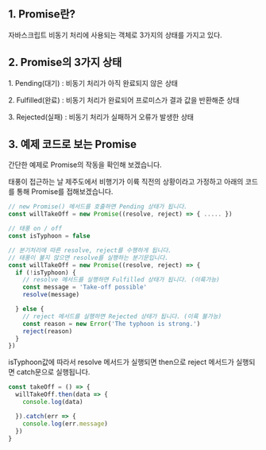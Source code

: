 1\. Promise란?
-------------

 자바스크립트 비동기 처리에 사용되는 객체로 3가지의 상태를 가지고 있다.

2\. Promise의 3가지 상태
-------------------

 1\. Pending(대기) : 비동기 처리가 아직 완료되지 않은 상태

 2\. Fulfilled(완료) : 비동기 처리가 완료되어 프로미스가 결과 값을 반환해준 상태

 3\. Rejected(실패) : 비동기 처리가 실패하거 오류가 발생한 상태

3\. 예제 코드로 보는 Promise
---------------------

 간단한 예제로 Promise의 작동을 확인해 보겠습니다.

 태풍이 접근하는 날 제주도에서 비행기가 이륙 직전의 상황이라고 가정하고 아래의 코드를 통해 Promise를 접해보겠습니다.

```js
// new Promise() 메서드를 호출하면 Pending 상태가 됩니다.
const willTakeOff = new Promise((resolve, reject) => { ..... })
```

```js
// 태풍 on / off
const isTyphoon = false

// 분기처리에 따른 resolve, reject를 수행하게 됩니다.
// 태풍이 불지 않으면 resolve를 실행하는 분기문입니다.
const willTakeOff = new Promise((resolve, reject) => {
  if (!isTyphoon) {
    // resolve 메서드를 실행하면 Fulfilled 상태가 됩니다. (이륙가능)
    const message = 'Take-off possible'
    resolve(message)

  } else {
    // reject 메서드를 실행하면 Rejected 상태가 됩니다. (이륙 불가능)
    const reason = new Error('The typhoon is strong.')
    reject(reason)
  }
})
```

isTyphoon값에 따라서 resolve 메서드가 실행되면 then으로 reject 메서드가 실행되면 catch문으로 실행됩니다.

```js
const takeOff = () => {
  willTakeOff.then(data => {
    console.log(data)

  }).catch(err => {
    console.log(err.message)
  })
}
```